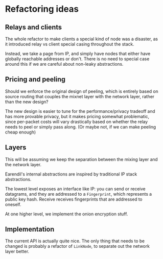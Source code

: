 # Refactoring ideas

## Relays and clients

The whole refactor to make clients a special kind of node was a disaster, as it introduced relay vs client special casing throughout the stack.

Instead, we take a page from IP, and simply have nodes that either have globally reachable addresses or don't. There is no need to special case around this if we are careful about non-leaky abstractions.

## Pricing and peeling

Should we enforce the original design of peeling, which is entirely based on source routing that couples the mixnet layer with the network layer, rather than the new design?

The new design is easier to tune for the performance/privacy tradeoff and has more provable privacy, but it makes pricing somewhat problematic, since per-packet costs will vary drastically based on whether the relay needs to peel or simply pass along. (Or maybe not, if we can make peeling cheap enough)


## Layers

This will be assuming we keep the separation between the mixing layer and the network layer.

Earendil's internal abstractions are inspired by traditional IP stack abstractions.

The lowest level exposes an interface like IP: you can send or receive datagrams, and they are addressed to a `Fingerprint`, which represents a public key hash. Receive receives fingerprints that are addressed to oneself.

At one higher level, we implement the onion encryption stuff.


## Implementation

The current API is actually quite nice. The only thing that needs to be changed is probably a refactor of `LinkNode`, to separate out the network layer better.